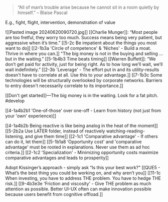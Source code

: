 > “All of man’s trouble arise because he cannot sit in a room quietly by himself.” – Blaise Pascal

E.g., fight, flight, intervention, demonstration of value

![[Pasted image 20240620090720.jpg]]
[[Charlie Munger]]:
	“Most people are too fretful, they worry too much. Success means being very patient, but aggressive when it’s time.”
		[[5-2c Be impatient about the things you most want to do]]
		[[2-1b3a 'Circle of competence' & 'Niches' - Build a moat. Thrive in where you can.]]
	"The big money is not in the buying and selling … but in the waiting.”
		[[5-1b4b3 Time beats timing]]
[[Warren Buffett]]:
	“We don’t get paid for activity, just for being right. As to how long we’ll wait, we’ll wait indefinitely.”
		[[2-3b 'Leverage' - The effort put in and its utility-results doesn't have to correlate at all. Use this to your advantage.]]
			[[7-1b3c Some technologies will be structurally overlooked by corporate networks. Barriers to entry doesn't necessarily correlate to its importance.]]

[[Don't get started]]—The big money is in the waiting. Look for a fat pitch. #develop 

[[4-1a4b2b1 'One-of-those' over one-off - Learn from history (not just from your 'own' experience)]]

[[4-1a4b2b Being reactive is like being analog in the heat of the moment]]
	[[5-2b2a Use LATER folder, instead of reactively watching-reading-listening, and give them time]]
		[[2-1c1 'Comparative advantage' - If others can do it, let them]]
			[[5-1b1a8 ‘Opportunity cost' and 'comparative advantage' must be rooted in explanations. Never use them as ad hoc criteria.]]
				[[2-1c2 'Specialization' - Minimizing opportunity costs maximize comparative advantages and leads to prosperity]]

Adopt Kissinger’s approach - simply ask “Is this your best work?"
	[[QUE5 - What’s the best thing you could be working on, and why aren’t you]]
		[[11-1c When investing, you have to address THE problem. You have to hedge THE risk.]]
			[[9-4b3e3e 'Friction and viscosity' - Give THE problem as much attention as possible. Better UI-UX often can make innovation possible because users benefit from cognitive offload.]]